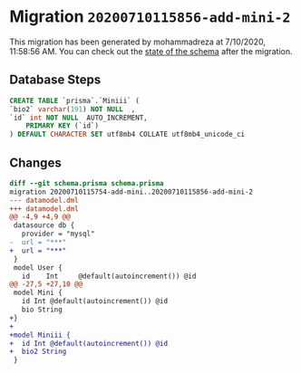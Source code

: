 # Migration `20200710115856-add-mini-2`

This migration has been generated by mohammadreza at 7/10/2020, 11:58:56 AM.
You can check out the [state of the schema](./schema.prisma) after the migration.

## Database Steps

```sql
CREATE TABLE `prisma`.`Miniii` (
`bio2` varchar(191) NOT NULL  ,
`id` int NOT NULL  AUTO_INCREMENT,
    PRIMARY KEY (`id`)
) DEFAULT CHARACTER SET utf8mb4 COLLATE utf8mb4_unicode_ci
```

## Changes

```diff
diff --git schema.prisma schema.prisma
migration 20200710115754-add-mini..20200710115856-add-mini-2
--- datamodel.dml
+++ datamodel.dml
@@ -4,9 +4,9 @@
 datasource db {
   provider = "mysql"
-  url = "***"
+  url = "***"
 }
 model User {
   id    Int     @default(autoincrement()) @id
@@ -27,5 +27,10 @@
 model Mini {
   id Int @default(autoincrement()) @id
   bio String
+}
+
+model Miniii {
+  id Int @default(autoincrement()) @id
+  bio2 String
 }
```


